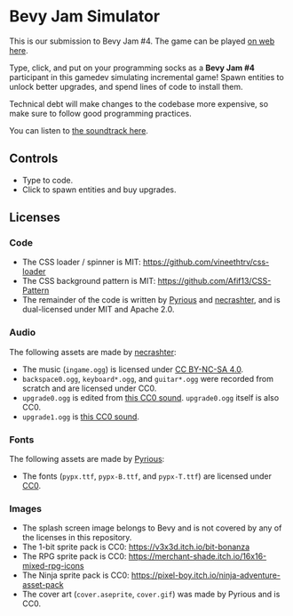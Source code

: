 # Bevy Jam Simulator

This is our submission to Bevy Jam #4. The game can be played [on web here](https://pyrious.itch.io/bevy-jam-simulator).

Type, click, and put on your programming socks as a **Bevy Jam #4** participant in this gamedev simulating incremental game! Spawn entities to unlock better upgrades, and spend lines of code to install them.

Technical debt will make changes to the codebase more expensive, so make sure to follow good programming practices.

You can listen to [the soundtrack here](https://youtu.be/0JXQqLwuy6E).

## Controls

- Type to code.
- Click to spawn entities and buy upgrades.

## Licenses

### Code
- The CSS loader / spinner is MIT: https://github.com/vineethtrv/css-loader
- The CSS background pattern is MIT: https://github.com/Afif13/CSS-Pattern
- The remainder of the code is written by [Pyrious](https://github.com/benfrankel) and [necrashter](https://github.com/necrashter/), and is dual-licensed under MIT and Apache 2.0.

### Audio
The following assets are made by [necrashter](https://github.com/necrashter/):
- The music (`ingame.ogg`) is licensed under [CC BY-NC-SA 4.0](https://creativecommons.org/licenses/by-nc-sa/4.0/).
- `backspace0.ogg`, `keyboard*.ogg`, and `guitar*.ogg` were recorded from scratch and are licensed under CC0.
- `upgrade0.ogg` is edited from [this CC0 sound](https://freesound.org/people/deleted_user_958643/sounds/254980/). `upgrade0.ogg` itself is also CC0.
- `upgrade1.ogg` is [this CC0 sound](https://freesound.org/people/the_semen_incident/sounds/39013/).

### Fonts
The following assets are made by [Pyrious](https://github.com/benfrankel/):
- The fonts (`pypx.ttf`, `pypx-B.ttf`, and `pypx-T.ttf`) are licensed under [CC0](https://creativecommons.org/public-domain/cc0/).

### Images
- The splash screen image belongs to Bevy and is not covered by any of the licenses in this repository.
- The 1-bit sprite pack is CC0: https://v3x3d.itch.io/bit-bonanza
- The RPG sprite pack is CC0: https://merchant-shade.itch.io/16x16-mixed-rpg-icons
- The Ninja sprite pack is CC0: https://pixel-boy.itch.io/ninja-adventure-asset-pack
- The cover art (`cover.aseprite`, `cover.gif`) was made by Pyrious and is CC0.
